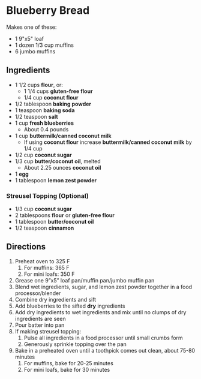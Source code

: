 # Blueberry Bread

Makes one of these:

- 1 9"x5" loaf
- 1 dozen 1/3 cup muffins
- 6 jumbo muffins

## Ingredients

- 1 1/2 cups **flour**, or:
    - 1 1/4 cups **gluten-free flour**
    - 1/4 cup **coconut flour**
- 1/2 tablespoon **baking powder**
- 1 teaspoon **baking soda**
- 1/2 teaspoon **salt**
- 1 cup **fresh blueberries**
    - About 0.4 pounds
- 1 cup **buttermilk/canned coconut milk**
    - If using **coconut flour** increase **buttermilk/canned coconut milk** by 1/4 cup
- 1/2 cup **coconut sugar**
- 1/3 cup **butter/coconut oil**, melted
    - About 2.25 ounces **coconut oil**
- 1 **egg**
- 1 tablespoon **lemon zest powder**

### Streusel Topping (Optional)

- 1/3 cup **coconut sugar**
- 2 tablespoons **flour** or **gluten-free flour**
- 1 tablespoon **butter/coconut oil**
- 1/2 teaspoon **cinnamon**

## Directions

1. Preheat oven to 325 F
    1. For muffins: 365 F
    1. For mini loafs: 350 F
1. Grease one 9”x5” loaf pan/muffin pan/jumbo muffin pan
1. Blend wet ingredients, sugar, and lemon zest powder together in a food processor/blender
1. Combine dry ingredients and sift
1. Add blueberries to the sifted **dry** ingredients
1. Add dry ingredients to wet ingredients and mix until no clumps of dry ingredients are seen
1. Pour batter into pan
1. If making streusel topping:
    1. Pulse all ingredients in a food processor until small crumbs form
    1. Generously sprinkle topping over the pan
1. Bake in a preheated oven until a toothpick comes out clean, about 75-80 minutes
    1. For muffins, bake for 20-25 minutes
    1. For mini loafs, bake for 30 minutes
